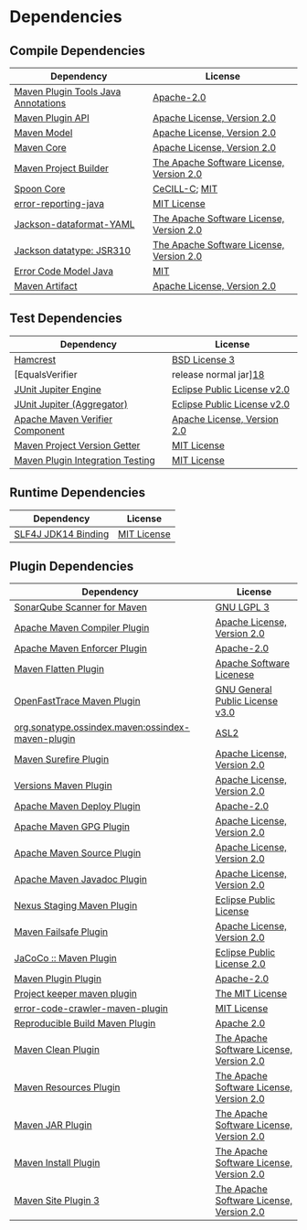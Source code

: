 <!-- @formatter:off -->
# Dependencies

## Compile Dependencies

| Dependency                               | License                                       |
| ---------------------------------------- | --------------------------------------------- |
| [Maven Plugin Tools Java Annotations][0] | [Apache-2.0][1]                               |
| [Maven Plugin API][2]                    | [Apache License, Version 2.0][1]              |
| [Maven Model][3]                         | [Apache License, Version 2.0][1]              |
| [Maven Core][4]                          | [Apache License, Version 2.0][1]              |
| [Maven Project Builder][5]               | [The Apache Software License, Version 2.0][6] |
| [Spoon Core][7]                          | [CeCILL-C][8]; [MIT][9]                       |
| [error-reporting-java][10]               | [MIT License][11]                             |
| [Jackson-dataformat-YAML][12]            | [The Apache Software License, Version 2.0][1] |
| [Jackson datatype: JSR310][13]           | [The Apache Software License, Version 2.0][6] |
| [Error Code Model Java][14]              | [MIT][9]                                      |
| [Maven Artifact][15]                     | [Apache License, Version 2.0][1]              |

## Test Dependencies

| Dependency                                | License                           |
| ----------------------------------------- | --------------------------------- |
| [Hamcrest][16]                            | [BSD License 3][17]               |
| [EqualsVerifier | release normal jar][18] | [Apache License, Version 2.0][1]  |
| [JUnit Jupiter Engine][19]                | [Eclipse Public License v2.0][20] |
| [JUnit Jupiter (Aggregator)][19]          | [Eclipse Public License v2.0][20] |
| [Apache Maven Verifier Component][21]     | [Apache License, Version 2.0][1]  |
| [Maven Project Version Getter][22]        | [MIT License][23]                 |
| [Maven Plugin Integration Testing][24]    | [MIT License][25]                 |

## Runtime Dependencies

| Dependency                | License           |
| ------------------------- | ----------------- |
| [SLF4J JDK14 Binding][26] | [MIT License][27] |

## Plugin Dependencies

| Dependency                                              | License                                       |
| ------------------------------------------------------- | --------------------------------------------- |
| [SonarQube Scanner for Maven][28]                       | [GNU LGPL 3][29]                              |
| [Apache Maven Compiler Plugin][30]                      | [Apache License, Version 2.0][1]              |
| [Apache Maven Enforcer Plugin][31]                      | [Apache-2.0][1]                               |
| [Maven Flatten Plugin][32]                              | [Apache Software Licenese][1]                 |
| [OpenFastTrace Maven Plugin][33]                        | [GNU General Public License v3.0][34]         |
| [org.sonatype.ossindex.maven:ossindex-maven-plugin][35] | [ASL2][6]                                     |
| [Maven Surefire Plugin][36]                             | [Apache License, Version 2.0][1]              |
| [Versions Maven Plugin][37]                             | [Apache License, Version 2.0][1]              |
| [Apache Maven Deploy Plugin][38]                        | [Apache-2.0][1]                               |
| [Apache Maven GPG Plugin][39]                           | [Apache License, Version 2.0][1]              |
| [Apache Maven Source Plugin][40]                        | [Apache License, Version 2.0][1]              |
| [Apache Maven Javadoc Plugin][41]                       | [Apache License, Version 2.0][1]              |
| [Nexus Staging Maven Plugin][42]                        | [Eclipse Public License][43]                  |
| [Maven Failsafe Plugin][44]                             | [Apache License, Version 2.0][1]              |
| [JaCoCo :: Maven Plugin][45]                            | [Eclipse Public License 2.0][46]              |
| [Maven Plugin Plugin][47]                               | [Apache-2.0][1]                               |
| [Project keeper maven plugin][48]                       | [The MIT License][49]                         |
| [error-code-crawler-maven-plugin][50]                   | [MIT License][51]                             |
| [Reproducible Build Maven Plugin][52]                   | [Apache 2.0][6]                               |
| [Maven Clean Plugin][53]                                | [The Apache Software License, Version 2.0][6] |
| [Maven Resources Plugin][54]                            | [The Apache Software License, Version 2.0][6] |
| [Maven JAR Plugin][55]                                  | [The Apache Software License, Version 2.0][6] |
| [Maven Install Plugin][56]                              | [The Apache Software License, Version 2.0][6] |
| [Maven Site Plugin 3][57]                               | [The Apache Software License, Version 2.0][6] |

[0]: https://maven.apache.org/plugin-tools/maven-plugin-annotations
[1]: https://www.apache.org/licenses/LICENSE-2.0.txt
[2]: https://maven.apache.org/ref/3.8.8/maven-plugin-api/
[3]: https://maven.apache.org/ref/3.8.8/maven-model/
[4]: https://maven.apache.org/ref/3.8.8/maven-core/
[5]: http://maven.apache.org/
[6]: http://www.apache.org/licenses/LICENSE-2.0.txt
[7]: http://spoon.gforge.inria.fr/
[8]: https://cecill.info/licences/Licence_CeCILL-C_V1-en.txt
[9]: https://opensource.org/licenses/MIT
[10]: https://github.com/exasol/error-reporting-java/
[11]: https://github.com/exasol/error-reporting-java/blob/main/LICENSE
[12]: https://github.com/FasterXML/jackson-dataformats-text
[13]: https://github.com/FasterXML/jackson-modules-java8/
[14]: https://github.com/exasol/error-code-model-java/
[15]: https://maven.apache.org/ref/3.8.8/maven-artifact/
[16]: http://hamcrest.org/JavaHamcrest/
[17]: http://opensource.org/licenses/BSD-3-Clause
[18]: https://www.jqno.nl/equalsverifier
[19]: https://junit.org/junit5/
[20]: https://www.eclipse.org/legal/epl-v20.html
[21]: https://maven.apache.org/shared/maven-verifier/
[22]: https://github.com/exasol/maven-project-version-getter/
[23]: https://github.com/exasol/maven-project-version-getter/blob/main/LICENSE
[24]: https://github.com/exasol/maven-plugin-integration-testing/
[25]: https://github.com/exasol/maven-plugin-integration-testing/blob/main/LICENSE
[26]: http://www.slf4j.org
[27]: http://www.opensource.org/licenses/mit-license.php
[28]: http://sonarsource.github.io/sonar-scanner-maven/
[29]: http://www.gnu.org/licenses/lgpl.txt
[30]: https://maven.apache.org/plugins/maven-compiler-plugin/
[31]: https://maven.apache.org/enforcer/maven-enforcer-plugin/
[32]: https://www.mojohaus.org/flatten-maven-plugin/
[33]: https://github.com/itsallcode/openfasttrace-maven-plugin
[34]: https://www.gnu.org/licenses/gpl-3.0.html
[35]: https://sonatype.github.io/ossindex-maven/maven-plugin/
[36]: https://maven.apache.org/surefire/maven-surefire-plugin/
[37]: https://www.mojohaus.org/versions/versions-maven-plugin/
[38]: https://maven.apache.org/plugins/maven-deploy-plugin/
[39]: https://maven.apache.org/plugins/maven-gpg-plugin/
[40]: https://maven.apache.org/plugins/maven-source-plugin/
[41]: https://maven.apache.org/plugins/maven-javadoc-plugin/
[42]: http://www.sonatype.com/public-parent/nexus-maven-plugins/nexus-staging/nexus-staging-maven-plugin/
[43]: http://www.eclipse.org/legal/epl-v10.html
[44]: https://maven.apache.org/surefire/maven-failsafe-plugin/
[45]: https://www.jacoco.org/jacoco/trunk/doc/maven.html
[46]: https://www.eclipse.org/legal/epl-2.0/
[47]: https://maven.apache.org/plugin-tools/maven-plugin-plugin
[48]: https://github.com/exasol/project-keeper/
[49]: https://github.com/exasol/project-keeper/blob/main/LICENSE
[50]: https://github.com/exasol/error-code-crawler-maven-plugin/
[51]: https://github.com/exasol/error-code-crawler-maven-plugin/blob/main/LICENSE
[52]: http://zlika.github.io/reproducible-build-maven-plugin
[53]: http://maven.apache.org/plugins/maven-clean-plugin/
[54]: http://maven.apache.org/plugins/maven-resources-plugin/
[55]: http://maven.apache.org/plugins/maven-jar-plugin/
[56]: http://maven.apache.org/plugins/maven-install-plugin/
[57]: http://maven.apache.org/plugins/maven-site-plugin/
